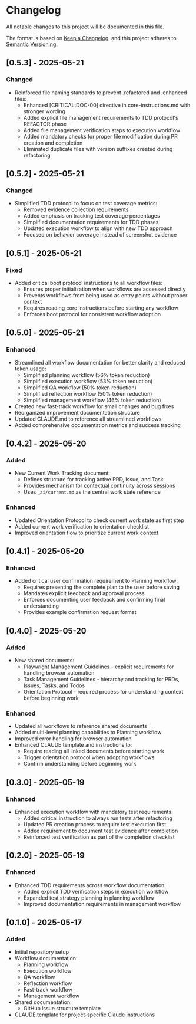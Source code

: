 # Changelog

All notable changes to this project will be documented in this file.

The format is based on [Keep a Changelog](https://keepachangelog.com/en/1.0.0/),
and this project adheres to [Semantic Versioning](https://semver.org/spec/v2.0.0.html).

## [0.5.3] - 2025-05-21

### Changed
- Reinforced file naming standards to prevent .refactored and .enhanced files:
  - Enhanced [CRITICAL:DOC-00] directive in core-instructions.md with stronger wording
  - Added explicit file management requirements to TDD protocol's REFACTOR phase
  - Added file management verification steps to execution workflow
  - Added mandatory checks for proper file modification during PR creation and completion
  - Eliminated duplicate files with version suffixes created during refactoring

## [0.5.2] - 2025-05-21

### Changed
- Simplified TDD protocol to focus on test coverage metrics:
  - Removed evidence collection requirements
  - Added emphasis on tracking test coverage percentages
  - Simplified documentation requirements for TDD phases
  - Updated execution workflow to align with new TDD approach
  - Focused on behavior coverage instead of screenshot evidence

## [0.5.1] - 2025-05-21

### Fixed
- Added critical boot protocol instructions to all workflow files:
  - Ensures proper initialization when workflows are accessed directly
  - Prevents workflows from being used as entry points without proper context
  - Requires reading core instructions before starting any workflow
  - Enforces boot protocol for consistent workflow adoption

## [0.5.0] - 2025-05-21

### Enhanced
- Streamlined all workflow documentation for better clarity and reduced token usage:
  - Simplified planning workflow (56% token reduction)
  - Simplified execution workflow (53% token reduction)
  - Simplified QA workflow (50% token reduction)
  - Simplified reflection workflow (50% token reduction)
  - Simplified management workflow (46% token reduction)
- Created new fast-track workflow for small changes and bug fixes
- Reorganized improvement documentation structure
- Updated CLAUDE.md to reference all streamlined workflows
- Added comprehensive documentation metrics and success tracking

## [0.4.2] - 2025-05-20

### Added
- New Current Work Tracking document:
  - Defines structure for tracking active PRD, Issue, and Task
  - Provides mechanism for contextual continuity across sessions
  - Uses `_ai/current.md` as the central work state reference

### Enhanced
- Updated Orientation Protocol to check current work state as first step
- Added current work verification to orientation checklist
- Improved orientation flow to prioritize current work context

## [0.4.1] - 2025-05-20

### Enhanced
- Added critical user confirmation requirement to Planning workflow:
  - Requires presenting the complete plan to the user before saving
  - Mandates explicit feedback and approval process
  - Enforces documenting user feedback and confirming final understanding
  - Provides example confirmation request format

## [0.4.0] - 2025-05-20

### Added
- New shared documents:
  - Playwright Management Guidelines - explicit requirements for handling browser automation
  - Task Management Guidelines - hierarchy and tracking for PRDs, Issues, Tasks, and Todos
  - Orientation Protocol - required process for understanding context before beginning work

### Enhanced
- Updated all workflows to reference shared documents
- Added multi-level planning capabilities to Planning workflow
- Improved error handling for browser automation
- Enhanced CLAUDE template and instructions to:
  - Require reading all linked documents before starting work
  - Trigger orientation protocol when adopting workflows
  - Confirm understanding before beginning work

## [0.3.0] - 2025-05-19

### Enhanced
- Enhanced execution workflow with mandatory test requirements:
  - Added critical instruction to always run tests after refactoring
  - Updated PR creation process to require test execution first
  - Added requirement to document test evidence after completion
  - Reinforced test verification as part of the completion checklist

## [0.2.0] - 2025-05-19

### Enhanced
- Enhanced TDD requirements across workflow documentation:
  - Added explicit TDD verification steps in execution workflow
  - Expanded test strategy planning in planning workflow
  - Improved documentation requirements in management workflow

## [0.1.0] - 2025-05-17

### Added
- Initial repository setup
- Workflow documentation:
  - Planning workflow
  - Execution workflow
  - QA workflow
  - Reflection workflow
  - Fast-track workflow
  - Management workflow
- Shared documentation:
  - GitHub issue structure template
- CLAUDE.template for project-specific Claude instructions